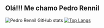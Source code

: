 ## Olá!!! Me chamo Pedro Rennil

![Pedro Rennil GitHub stats](https://github-readme-stats.vercel.app/api?username=pedro-rennil&show_icons=true&theme=gruvbox_light)
[![Top Langs](https://github-readme-stats.vercel.app/api/top-langs/?username=pedro-rennil&layout=compact&theme=gruvbox_light)](https://github.com/pedro-rennil/github-readme-stats)
